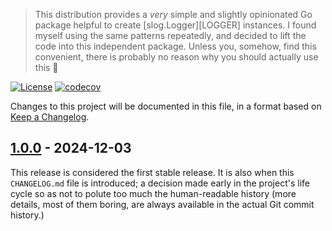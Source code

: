 > This distribution provides a *very* simple and slightly opinionated Go
> package helpful to create [slog.Logger][LOGGER] instances. I found myself
> using the same patterns repeatedly, and decided to lift the code into
> this independent package. Unless you, somehow, find this convenient,
> there is probably no reason why you should actually use this 🤷

[![License](https://img.shields.io/badge/License-MIT-blue.svg)](https://opensource.org/license/mit)
[![codecov](https://codecov.io/github/carloscarnero/go-logger/graph/badge.svg?token=Bg1xghG6HS)](https://codecov.io/github/carloscarnero/go-logger)

Changes to this project will be documented in this file, in a format based
on [Keep a Changelog](https://keepachangelog.com/en/1.1.0/).

## [1.0.0] - 2024-12-03

This release is considered the first stable release. It is also when this
`CHANGELOG.md` file is introduced; a decision made early in the project's
life cycle so as not to polute too much the human-readable history (more
details, most of them boring, are always available in the actual Git
commit history.)

[1.0.0]: https://github.com/carloscarnero/go-logger/releases/tag/v1.0.0
